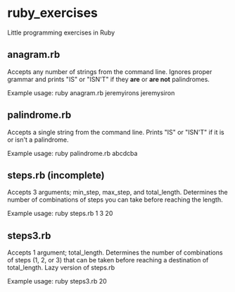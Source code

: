 # ruby_exercises
Little programming exercises in Ruby

## anagram.rb
Accepts any number of strings from the command line. Ignores proper grammar and prints "IS" or "ISN'T" if they __are__ or __are not__ palindromes.

Example usage: ruby anagram.rb jeremyirons jeremysiron

## palindrome.rb
Accepts a single string from the command line. Prints "IS" or "ISN'T" if it is or isn't a palindrome.

Example usage: ruby palindrome.rb abcdcba

## steps.rb (incomplete)
Accepts 3 arguments; min_step, max_step, and total_length. Determines the number of combinations of steps you can take before reaching the length.

Example usage: ruby steps.rb 1 3 20

## steps3.rb
Accepts 1 argument; total_length. Determines the number of combinations of steps (1, 2, or 3) that can be taken before reaching a destination of total_length. Lazy version of steps.rb

Example usage: ruby steps3.rb 20
